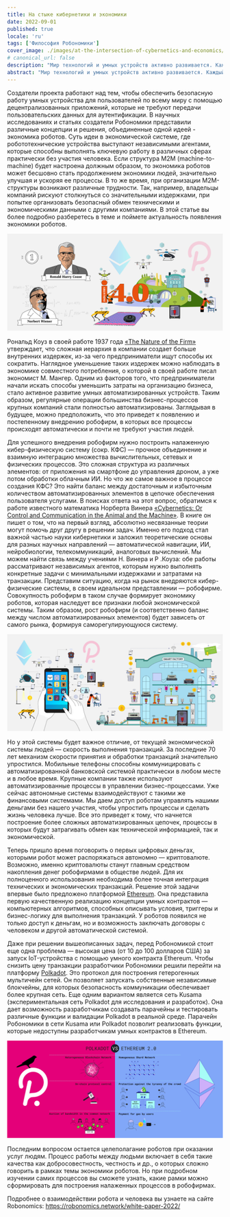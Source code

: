 ```yaml
---
title: На стыке кибернетики и экономики
date: 2022-09-01
published: true
locale: 'ru'
tags: ['Философия Робономики']
cover_image: ./images/at-the-intersection-of-cybernetics-and-economics/сover_1.jpg
# canonical_url: false
description: "Мир технологий и умных устройств активно развивается. Каждый день появляются новые гаджеты и системы, которые помогают упростить и улучшить человеческую жизнь. Однако, это не единственная их задача. Одно из препятствий на пути роботехнологий — требования высокого уровня безопасности и приватности для пользователей умных устройств. Именно этой задачей на протяжении 7 лет занимаются разработчики Робономики. "
abstract: "Мир технологий и умных устройств активно развивается. Каждый день появляются новые гаджеты и системы, которые помогают упростить и улучшить человеческую жизнь. Однако, это не единственная их задача. Одно из препятствий на пути роботехнологий — требования высокого уровня безопасности и приватности для пользователей умных устройств. Именно этой задачей на протяжении 7 лет занимаются разработчики Робономики. "
---
```


Создатели проекта работают над тем, чтобы обеспечить безопасную работу умных устройства для пользователей по всему миру с помощью децентрализованных приложений, которые не требуют передачи пользовательских данных для аутентификации. В научных исследованиях и статьях создатели Робономики представили различные концепции и решения, объединенные одной идеей - экономика роботов. Суть идеи в экономической системе, где робототехнические устройства выступают независимыми агентами, которые способны выполнять ключевую работу в различных сферах практически без участия человека. Если структура М2М (machine-to-machine) будет настроена должным образом, то экономика роботов может бесшовно стать продолжением экономики людей, значительно улучшая и ускоряя ее процессы. В то же время, при организации М2М-структуры возникают различные трудности. Так, например, владельцы компаний рискуют столкнуться со значительными издержками, при попытке организовать безопасный обмен техническими и экономическими данными с другими компаниями. В этой статье вы более подробно разберетесь в теме и поймете актуальность появления экономики роботов. 

![Индустрия 4.0](./images/at-the-intersection-of-cybernetics-and-economics/pic_1.jpg)
 
Рональд Коуз в своей работе 1937 года [«The Nature of the Firm»](https://www.jstor.org/stable/2626876) утверждает, что сложная иерархия в компании создает больше внутренних издержек, из-за чего предприниматели ищут способы их сократить. Наглядное уменьшение таких издержек можно наблюдать в экономике совместного потребления, о которой в своей работе писал экономист М. Мангер. Одним из факторов того, что предприниматели начали искать способы уменьшить затраты на организацию бизнеса, стало активное развитие умных автоматизированных устройств. Таким образом, регулярные операции большинства бизнес-процессов крупных компаний стали полностью автоматизированы. Заглядывая в будущее, можно предположить, что это приведет к появлению и постепенному внедрению робофирм, в которых все процессы происходят автоматически и почти не требуют участия людей.

Для успешного внедрения робофирм нужно построить налаженную кибер-физическую систему (сокр. КФС) — прочное объединение и взаимную интеграцию множества вычислительных, сетевых и физических процессов. Это сложная структура из различных элементов: от приложения на смартфоне до управления дроном, а уже потом обработки облачным ИИ. Но что же самое важное в процессе создания КФС? Это найти баланс между достаточным и избыточным количеством автоматизированных элементов в цепочке обеспечения пользователя услугами. В поисках ответа на этот вопрос, обратимся к работе известного математика Норберта Винера [«Cybernetics: Or Control and Communication in the Animal and the Machine»](https://mitpress.mit.edu/books/cybernetics-or-control-and-communication-animal-and-machine-reissue-1961-second-edition). В книге он пишет о том, что на первый взгляд, абсолютно несвязанные теории могут помочь друг другу в решении задач. Именно его подход стал важной частью науки кибернетики и заложил теоретические основы для разных научных направлений — автоматической навигации, ИИ, нейробиологии, телекоммуникаций, аналоговых вычислений. Мы можем найти связь между учениями Н. Винера и Р .Коуза: обе работы рассматривают независимых агентов, которым нужно выполнять конкретные задачи с минимальными издержками и затратами на транзакции. Представим ситуацию, когда на рынок внедряются кибер-физические системы, в своем идеальном представлении — робофирме. Совокупность робофирм в таком случае формирует экономику роботов, которая наследует все признаки любой экономической системы. Таким образом, рост робофирм (и соответственно баланс между числом автоматизированных элементов) будет зависеть от самого рынка, формируя саморегулирующуюся систему. 

![Умные заводы](./images/at-the-intersection-of-cybernetics-and-economics/pic_2.jpg)

Но у этой системы будет важное отличие, от текущей экономической системы людей — скорость выполнения транзакций. За последние 70 лет механизм скорости принятия и обработки транзакций значительно упростился. Мобильные телефоны способны коммуницировать с автоматизированной банковской системой практически в любом месте и в любое время. Крупные компании также используют автоматизированные процессы в управлении бизнес-процессами. Уже сейчас автономные системы взаимодействуют с такими же финансовыми системами. Мы даем доступ роботам управлять нашими деньгами без нашего участия, чтобы упростить процессы и сделать жизнь человека лучше. Все это приведет к тому, что начнется построение более сложных автоматизированных цепочек, процессы в которых будут затрагивать обмен как технической информацией, так и экономической. 

Теперь пришло время поговорить о первых цифровых деньгах, которыми робот может распоряжаться автономно — криптовалюте. Возможно, именно криптовалюты  станут главным средством накопления денег робофирмами в обществе людей. Для их полноценного использования необходима более точная интеграция технических и экономических транзакций. Решение этой задачи впервые было предложено платформой [Ethereum](https://ethereum.org/en/whitepaper/). Она представила первую качественную реализацию концепции умных контрактов — компьютерных алгоритмов, способных описывать условия, триггеры и бизнес-логику для выполнения транзакций. У роботов появился не только доступ к деньгам, но и возможность заключать договоры с человеком и другой автоматической системой.

Даже при решении вышеописанных задач, перед Робономикой стоит еще одна проблема — высокая цена (от 10 до 100 долларов США) за запуск IoT-устройства с помощью умного контракта Ethereum. Чтобы снизить цену транзакции разработчики Робономики решили перейти на платформу [Polkadot](https://polkadot.network/PolkaDotPaper.pdf). Это протокол для построения гетерогенных мультичейн сетей. Он позволяет запускать собственные независимые блокчейны, для которых безопасность коммуникации обеспечивает более крупная сеть. Еще одним вариантом является сеть Kusama (экспериментальная сеть Polkadot для исследования и разработок). Она дает возможность разработчикам создавать парачейны и тестировать различные функции и валидации Polkadot в реальной среде.  Парачейн Робономики в сети Kusama или Polkadot позволит реализовать функции, которые недоступны разработчикам умных контрактов в Ethereum.

![Парачейны](./images/at-the-intersection-of-cybernetics-and-economics/pic_3.jpg)

Последним вопросом остается целеполагание роботов при оказании услуг людям. Процесс работы между людьми включает в себя такие качества как добросовестность, честность и др., о которых сложно говорить в рамках темы экономики роботов. Но при подробном изучении самих процессов вы сможете узнать, какие рамки можно сформировать для построения налаженных процессов в робофирмах.

Подробнее о взаимодействии робота и человека вы узнаете на сайте Robonomics: https://robonomics.network/white-paper-2022/ 